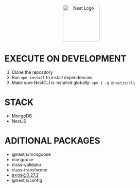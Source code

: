 <p align="center">
  <a href="http://nestjs.com/" target="blank"><img src="https://nestjs.com/img/logo-small.svg" width="120" alt="Nest Logo" /></a>
</p>

[circleci-image]: https://img.shields.io/circleci/build/github/nestjs/nest/master?token=abc123def456
[circleci-url]: https://circleci.com/gh/nestjs/nest

# EXECUTE ON DEVELOPMENT

1. Clone the repository
2. Run `npm install` to install dependencies
3. Make sure NestCLI is installed globally: `npm i -g @nestjs/cli`

# STACK 
* MongoDB 
* NestJS

# ADITIONAL PACKAGES
* @nestjs/mongoose 
* mongoose
* class-validator
* class-transformer
* axios@0.27.2
* @nestjs/config